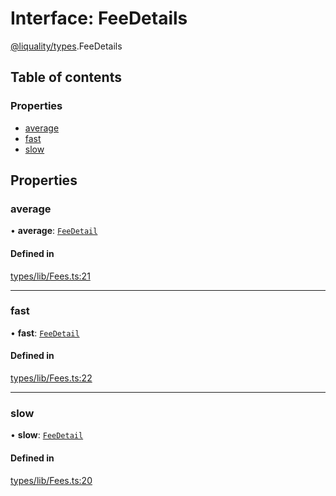 # Interface: FeeDetails

[@liquality/types](../wiki/@liquality.types).FeeDetails

## Table of contents

### Properties

- [average](../wiki/@liquality.types.FeeDetails#average)
- [fast](../wiki/@liquality.types.FeeDetails#fast)
- [slow](../wiki/@liquality.types.FeeDetails#slow)

## Properties

### average

• **average**: [`FeeDetail`](../wiki/@liquality.types.FeeDetail)

#### Defined in

[types/lib/Fees.ts:21](https://github.com/liquality/chainabstractionlayer/blob/9cc13847/packages/types/lib/Fees.ts#L21)

___

### fast

• **fast**: [`FeeDetail`](../wiki/@liquality.types.FeeDetail)

#### Defined in

[types/lib/Fees.ts:22](https://github.com/liquality/chainabstractionlayer/blob/9cc13847/packages/types/lib/Fees.ts#L22)

___

### slow

• **slow**: [`FeeDetail`](../wiki/@liquality.types.FeeDetail)

#### Defined in

[types/lib/Fees.ts:20](https://github.com/liquality/chainabstractionlayer/blob/9cc13847/packages/types/lib/Fees.ts#L20)
